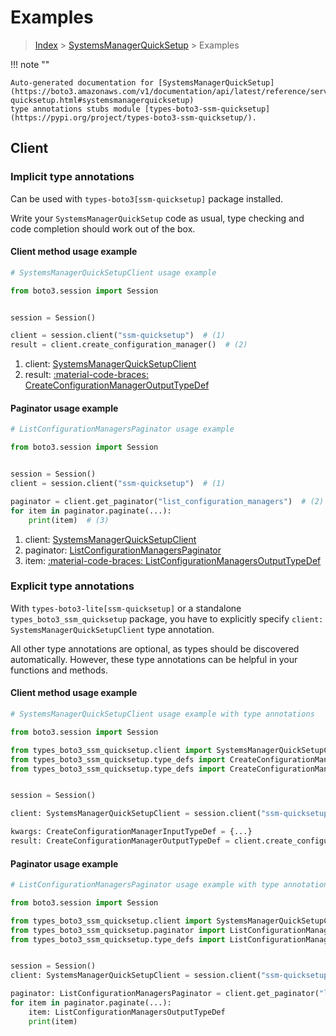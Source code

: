 # Examples

> [Index](../README.md) > [SystemsManagerQuickSetup](./README.md) > Examples

!!! note ""

    Auto-generated documentation for [SystemsManagerQuickSetup](https://boto3.amazonaws.com/v1/documentation/api/latest/reference/services/ssm-quicksetup.html#systemsmanagerquicksetup)
    type annotations stubs module [types-boto3-ssm-quicksetup](https://pypi.org/project/types-boto3-ssm-quicksetup/).

## Client

### Implicit type annotations

Can be used with `types-boto3[ssm-quicksetup]` package installed.

Write your `SystemsManagerQuickSetup` code as usual,
type checking and code completion should work out of the box.


#### Client method usage example

```python
# SystemsManagerQuickSetupClient usage example

from boto3.session import Session


session = Session()

client = session.client("ssm-quicksetup")  # (1)
result = client.create_configuration_manager()  # (2)
```

1. client: [SystemsManagerQuickSetupClient](./client.md)
2. result: [:material-code-braces: CreateConfigurationManagerOutputTypeDef](./type_defs.md#createconfigurationmanageroutputtypedef)



#### Paginator usage example

```python
# ListConfigurationManagersPaginator usage example

from boto3.session import Session


session = Session()
client = session.client("ssm-quicksetup")  # (1)

paginator = client.get_paginator("list_configuration_managers")  # (2)
for item in paginator.paginate(...):
    print(item)  # (3)
```

1. client: [SystemsManagerQuickSetupClient](./client.md)
2. paginator: [ListConfigurationManagersPaginator](./paginators.md#listconfigurationmanagerspaginator)
3. item: [:material-code-braces: ListConfigurationManagersOutputTypeDef](./type_defs.md#listconfigurationmanagersoutputtypedef)




### Explicit type annotations

With `types-boto3-lite[ssm-quicksetup]`
or a standalone `types_boto3_ssm_quicksetup` package, you have to explicitly specify `client: SystemsManagerQuickSetupClient` type annotation.

All other type annotations are optional, as types should be discovered automatically.
However, these type annotations can be helpful in your functions and methods.


#### Client method usage example

```python
# SystemsManagerQuickSetupClient usage example with type annotations

from boto3.session import Session

from types_boto3_ssm_quicksetup.client import SystemsManagerQuickSetupClient
from types_boto3_ssm_quicksetup.type_defs import CreateConfigurationManagerOutputTypeDef
from types_boto3_ssm_quicksetup.type_defs import CreateConfigurationManagerInputTypeDef


session = Session()

client: SystemsManagerQuickSetupClient = session.client("ssm-quicksetup")

kwargs: CreateConfigurationManagerInputTypeDef = {...}
result: CreateConfigurationManagerOutputTypeDef = client.create_configuration_manager(**kwargs)
```



#### Paginator usage example

```python
# ListConfigurationManagersPaginator usage example with type annotations

from boto3.session import Session

from types_boto3_ssm_quicksetup.client import SystemsManagerQuickSetupClient
from types_boto3_ssm_quicksetup.paginator import ListConfigurationManagersPaginator
from types_boto3_ssm_quicksetup.type_defs import ListConfigurationManagersOutputTypeDef


session = Session()
client: SystemsManagerQuickSetupClient = session.client("ssm-quicksetup")

paginator: ListConfigurationManagersPaginator = client.get_paginator("list_configuration_managers")
for item in paginator.paginate(...):
    item: ListConfigurationManagersOutputTypeDef
    print(item)
```




